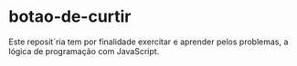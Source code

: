 # botao-de-curtir
 Este reposit´ria tem por finalidade exercitar e aprender pelos problemas, a lógica de programação com JavaScript. 
